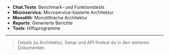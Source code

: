 ﻿- **Chat.Tests**: Benchmark- und Funktionstests
- **Microservice**: Microservice-basierte Architektur
- **Monolith**: Monolithische Architektur
- **Reports**: Generierte Berichte
- **Tools**: Hilfsprogramme

---

> Details zu Architektur, Setup und API findest du in den weiteren Dokumenten.
